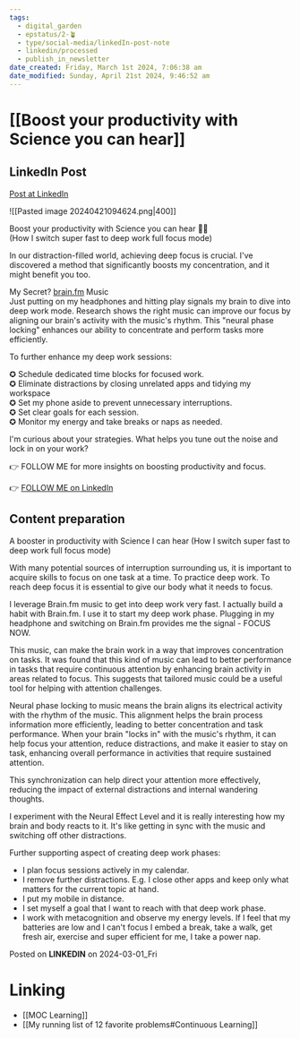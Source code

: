 ```yaml
---
tags:
  - digital_garden
  - epstatus/2-🪴
  - type/social-media/linkedIn-post-note
  - linkedin/processed
  - publish_in_newsletter
date_created: Friday, March 1st 2024, 7:06:38 am
date_modified: Sunday, April 21st 2024, 9:46:52 am
---
```

# [[Boost your productivity with Science you can hear]]
## LinkedIn Post
[Post at LinkedIn](https://www.linkedin.com/posts/sebastiankamilli_boost-your-productivity-with-science-you-activity-7169255086777462786-6Sdu?utm_source=share&utm_medium=member_desktop)

![[Pasted image 20240421094624.png|400]]

Boost your productivity with Science you can hear 🧠🎵  
(How I switch super fast to deep work full focus mode)  
  
In our distraction-filled world, achieving deep focus is crucial. I've discovered a method that significantly boosts my concentration, and it might benefit you too.  
  
My Secret? [brain.fm](https://www.linkedin.com/company/brain.fm/) Music  
Just putting on my headphones and hitting play signals my brain to dive into deep work mode. Research shows the right music can improve our focus by aligning our brain's activity with the music's rhythm. This "neural phase locking" enhances our ability to concentrate and perform tasks more efficiently.  
  
To further enhance my deep work sessions:  
  
✪ Schedule dedicated time blocks for focused work.  
✪ Eliminate distractions by closing unrelated apps and tidying my workspace  
✪ Set my phone aside to prevent unnecessary interruptions.  
✪ Set clear goals for each session.  
✪ Monitor my energy and take breaks or naps as needed.  
  
I'm curious about your strategies. What helps you tune out the noise and lock in on your work?  
  
👉 FOLLOW ME for more insights on boosting productivity and focus.

👉 [FOLLOW ME on LinkedIn](https://www.linkedin.com/comm/mynetwork/discovery-see-all?usecase=PEOPLE_FOLLOWS&followMember=sebastiankamilli)

## Content preparation
A booster in productivity with Science I can hear
(How I switch super fast to deep work full focus mode)

With many potential sources of interruption surrounding us, it is important to acquire skills to focus on one task at a time. To practice deep work. 
To reach deep focus it is essential to give our body what it needs to focus. 

I leverage Brain.fm music to get into deep work very fast. I actually build a habit with Brain.fm. I use it to start my deep work phase. Plugging in my headphone and switching on Brain.fm provides me the signal - FOCUS NOW.

This music, can make the brain work in a way that improves concentration on tasks. It was found that this kind of music can lead to better performance in tasks that require continuous attention by enhancing brain activity in areas related to focus. This suggests that tailored music could be a useful tool for helping with attention challenges.

Neural phase locking to music means the brain aligns its electrical activity with the rhythm of the music. This alignment helps the brain process information more efficiently, leading to better concentration and task performance. When your brain "locks in" with the music's rhythm, it can help focus your attention, reduce distractions, and make it easier to stay on task, enhancing overall performance in activities that require sustained attention.

This synchronization can help direct your attention more effectively, reducing the impact of external distractions and internal wandering thoughts.

I experiment with the Neural Effect Level and it is really interesting how my brain and body reacts to it. It's like getting in sync with the music and switching off other distractions. 

Further supporting aspect of creating deep work phases:
+ I plan focus sessions actively in my calendar. 
+ I remove further distractions. E.g. I close other apps and keep only what matters for the current topic at hand. 
+ I put my mobile in distance.
+ I set myself a goal that I want to reach with that deep work phase.
+ I work with metacognition and observe my energy levels. If I feel that my batteries are low and I can't focus I embed a break, take a walk, get fresh air, exercise and super efficient for me, I take a power nap.

Posted on **LINKEDIN** on 2024-03-01_Fri
# Linking
+ [[MOC Learning]]
+ [[My running list of 12 favorite problems#Continuous Learning]]